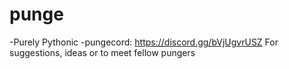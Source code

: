 # punge
-Purely Pythonic
-pungecord: https://discord.gg/bVjUgvrUSZ
For suggestions, ideas or to meet fellow pungers
